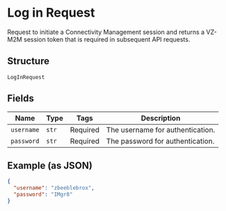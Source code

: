 
# Log in Request

Request to initiate a Connectivity Management session and returns a VZ-M2M session token that is required in subsequent API requests.

## Structure

`LogInRequest`

## Fields

| Name | Type | Tags | Description |
|  --- | --- | --- | --- |
| `username` | `str` | Required | The username for authentication. |
| `password` | `str` | Required | The password for authentication. |

## Example (as JSON)

```json
{
  "username": "zbeeblebrox",
  "password": "IMgr8"
}
```

